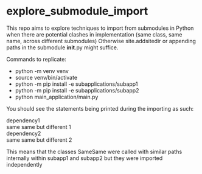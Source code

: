# explore_submodule_import

This repo aims to explore techniques to import from submodules in Python when there are potential clashes in implementation (same class, same name, across different submodules)
Otherwise site.addsitedir or appending paths in the submodule __init__.py might suffice.

Commands to replicate:
- python -m venv venv
- source venv/bin/activate
- python -m pip install -e subapplications/subapp1
- python -m pip install -e subapplications/subapp2
- python main_application/main.py

You should see the statements being printed during the importing as such: <br>

dependency1 <br>
same same but different 1 <br>
dependency2 <br>
same same but different 2 <br>

This means that the classes SameSame were called with similar paths internally within subapp1 and subapp2 but they were imported independently